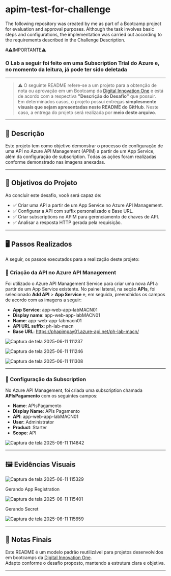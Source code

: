 # apim-test-for-challenge
The following repository was created by me as part of a Bootcamp project for evaluation and approval purposes. Although the task involves basic steps and configurations, the implementation was carried out according to the requirements described in the Challenge Description.

#⚠️IMPORTANTE⚠️ 
### O Lab a seguir foi feito em uma Subscription Trial do Azure e, no momento da leitura, já pode ter sido deletada

---
> ⚠️ O seguinte README refere-se a um projeto para a obtenção de nota ou aprovação em um Bootcamp da [Digital Innovation One](https://www.dio.me/en) e está de acordo com a respectiva **"Descrição do Desafio"** que possuir.  
> Em determinados casos, o projeto possui entregas **simplesmente visuais que sejam apresentadas neste README do GitHub**. Neste caso, a entrega do projeto será realizada por **meio deste arquivo**.

---

## 📝 Descrição

Este projeto tem como objetivo demonstrar o processo de configuração de uma API no Azure API Management (APIM) a partir de um App Service, além da configuração de subscription. Todas as ações foram realizadas conforme demonstrado nas imagens anexadas.

---

## 🎯 Objetivos do Projeto

Ao concluir este desafio, você será capaz de:

- ✅ Criar uma API a partir de um App Service no Azure API Management.
- ✅ Configurar a API com suffix personalizado e Base URL.
- ✅ Criar subscriptions no APIM para gerenciamento de chaves de API.
- ✅ Analisar a resposta HTTP gerada pela requisição.

---

## 🖥️ Passos Realizados

A seguir, os passos executados para a realização deste projeto:

### 🔹 Criação da API no Azure API Management

Foi utilizado o Azure API Management Service para criar uma nova API a partir de um App Service existente. No painel lateral, na seção **APIs**, foi selecionado **Add API** > **App Service** e, em seguida, preenchidos os campos de acordo com as imagens a seguir:

- **App Service**: app-web-app-labMACN01  
- **Display name**: app-web-app-labMACN01  
- **Name**: app-web-app-labmacn01  
- **API URL suffix**: ph-lab-macn  
- **Base URL**: https://phapimpay01.azure-api.net/ph-lab-macn/

![Captura de tela 2025-06-11 111237](https://github.com/user-attachments/assets/af5254be-bc15-4707-a6db-7d97b818e443)

![Captura de tela 2025-06-11 111246](https://github.com/user-attachments/assets/84d48c9e-ce61-4bbe-b294-bc0cd69f1c1b)

![Captura de tela 2025-06-11 111308](https://github.com/user-attachments/assets/6b498190-4828-4c04-8cf3-fb171fb9325c)


---

### 🔹 Configuração da Subscription

No Azure API Management, foi criada uma subscription chamada **APIsPagamento** com os seguintes campos:

- **Name**: APIsPagamento  
- **Display Name**: APIs Pagamento  
- **API**: app-web-app-labMACN01  
- **User**: Administrator  
- **Product**: Starter  
- **Scope**: API
  
![Captura de tela 2025-06-11 114842](https://github.com/user-attachments/assets/12c98be6-640f-4e3c-99d6-79cac0374648)

---

## 🖼️ Evidências Visuais


![Captura de tela 2025-06-11 115329](https://github.com/user-attachments/assets/15c49a9b-7ff6-4cb4-9e06-9ca9862cfbb8)

Gerando App Registration

![Captura de tela 2025-06-11 115401](https://github.com/user-attachments/assets/54f07e70-3681-43a2-b483-439bb6317b96)



Gerando Secret

![Captura de tela 2025-06-11 115659](https://github.com/user-attachments/assets/89f7cfd7-d584-456e-bee1-22d1b37fe5a4)

---

## 🧾 Notas Finais

Este README é um modelo padrão reutilizável para projetos desenvolvidos em bootcamps da [Digital Innovation One](https://www.dio.me/en).  
Adapto conforme o desafio proposto, mantendo a estrutura clara e objetiva.

---
